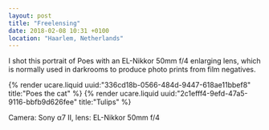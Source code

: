 ```yaml
---
layout: post
title: "Freelensing"
date: 2018-02-08 10:31 +0100
location: "Haarlem, Netherlands"
---
```


I shot this portrait of Poes with an EL-Nikkor 50mm f/4 enlarging lens, which is normally used in darkrooms to produce photo prints from film negatives.

{% render ucare.liquid uuid:"336cd18b-0566-484d-9447-618ae11bbef8" title:"Poes the cat" %}
{% render ucare.liquid uuid:"2c1efff4-9efd-47a5-9116-bbfb9d626fee" title:"Tulips" %}

Camera: Sony α7 II, lens: EL-Nikkor 50mm f/4